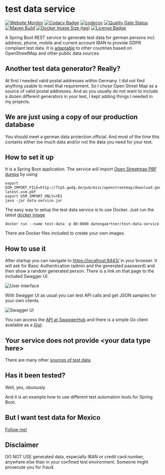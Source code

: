 # test data service

[![Website Monitor](https://img.shields.io/website?up_message=up&url=https%3A%2F%2Fdatengaertnerei.github.io%2Ftest-data-service%2F)](https://datengaertnerei.github.io/test-data-service/) 
[![Codacy Badge](https://app.codacy.com/project/badge/Grade/484d467e7e4540c5b8b7fbce78538bfc)](https://www.codacy.com/manual/datengaertnerei/test-data-service?utm_source=github.com&amp;utm_medium=referral&amp;utm_content=datengaertnerei/test-data-service&amp;utm_campaign=Badge_Grade) 
[![codecov](https://codecov.io/gh/datengaertnerei/test-data-service/branch/develop/graph/badge.svg?token=3V6AFYMMQA)](https://codecov.io/gh/datengaertnerei/test-data-service)
[![Quality Gate Status](https://sonarcloud.io/api/project_badges/measure?project=datengaertnerei_test-data-service&metric=alert_status)](https://sonarcloud.io/summary/new_code?id=datengaertnerei_test-data-service)
[![Maven Build](https://github.com/datengaertnerei/test-data-service/workflows/maven-build/badge.svg)](https://github.com/datengaertnerei/test-data-service)
[![Docker Image Size (tag)](https://img.shields.io/docker/image-size/datengaertner/test-data-service/latest)](https://hub.docker.com/repository/docker/datengaertner/test-data-service)
[![License Badge](https://img.shields.io/github/license/datengaertnerei/test-data-service.svg)](https://mit-license.org/)

A Spring Boot REST service to generate test data for german persons incl. address, phone, mobile and current account IBAN to provide GDPR compliant test data. It is [adaptable](Adapt.md) to other countries based on OpenStreetMap and other public data sources.

## Another test data generator? Really?

At first I needed valid postal addresses within Germany. I did not find anything usable to meet that requirement. So I chose Open Street Map as a source of valid postal addresses. And as you usually do not want to include a dozen different generators in your test, I kept adding things I needed in my projects.

## We are just using a copy of our production database

You should meet a german data protection official. And most of the time this contains either too much data and/or not the data you need for your test.

## How to set it up

It is a Spring Boot application. The service will import [Open Streetmap PBF dumps](https://download.geofabrik.de/europe/germany.html) by using
```
export OSM_IMPORT_FILE=http://ftp5.gwdg.de/pub/misc/openstreetmap/download.geofabrik.de/germany-latest.osm.pbf
export OSM_IMPORT_ONLY=YES
java -jar data-service.jar
```

The easy way to setup the test data service is to use Docker. Just run the latest [docker image](https://hub.docker.com/repository/docker/datengaertner/test-data-service)

```
docker run --name test-data -p 80:8080 datengaertner/test-data-service
```

There are Docker files included to create your own images. 

## How to use it

After startup you can navigate to [https://localhost:8443/](https://localhost:8443/) in your browser. It will ask for Basic Authentication (admin and the generated password) and then show a random generated person. There is a link on that page to the included Swagger UI.

![User Interface](https://user-images.githubusercontent.com/44938643/94337950-90829e00-ffee-11ea-9669-d7dc19e53b75.png)

With Swagger UI as usual you can test API calls and get JSON samples for your own clients.

![Swagger UI](https://user-images.githubusercontent.com/44938643/94337964-be67e280-ffee-11ea-951b-576f16af2661.png)

You can access the [API at SwaggerHub](https://app.swaggerhub.com/apis/datengaertnerei1/datengartnerei-test_data_service_api/) and there is a simple Go client available as a [Gist](https://gist.github.com/datengaertnerei/680a1244439d6dfee9a51dd35430cf5d).

## Your service does not provide \<your data type here>

There are many other [sources of test data](Testdata.md).

## Has it been tested?
Well, yes, obviously

And it is an example how to use different test automation tools for Spring Boot.

## But I want test data for Mexico
[Follow me!](Adapt.md)

## Disclaimer

DO NOT USE generated data, especially IBAN or credit card number, anywhere else than in your confined test environment. Someone might prosecute you for fraud.
